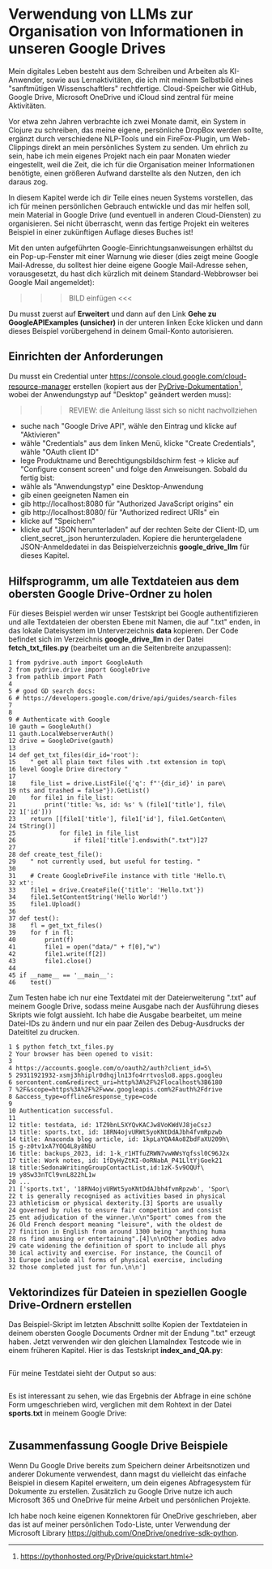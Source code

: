 # Verwendung von LLMs zur Organisation von Informationen in unseren Google Drives

Mein digitales Leben besteht aus dem Schreiben und Arbeiten als KI-Anwender, sowie aus Lernaktivitäten, die ich mit meinem Selbstbild eines "sanftmütigen Wissenschaftlers" rechtfertige. Cloud-Speicher wie GitHub, Google Drive, Microsoft OneDrive und iCloud sind zentral für meine Aktivitäten.

Vor etwa zehn Jahren verbrachte ich zwei Monate damit, ein System in Clojure zu schreiben, das meine eigene, persönliche DropBox werden sollte, ergänzt durch verschiedene NLP-Tools und ein FireFox-Plugin, um Web-Clippings direkt an mein persönliches System zu senden. Um ehrlich zu sein, habe ich mein eigenes Projekt nach ein paar Monaten wieder eingestellt, weil die Zeit, die ich für die Organisation meiner Informationen benötigte, einen größeren Aufwand darstellte als den Nutzen, den ich daraus zog.

In diesem Kapitel werde ich dir Teile eines neuen Systems vorstellen, das ich für meinen persönlichen Gebrauch entwickle und das mir helfen soll, mein Material in Google Drive (und eventuell in anderen Cloud-Diensten) zu organisieren. Sei nicht überrascht, wenn das fertige Projekt ein weiteres Beispiel in einer zukünftigen Auflage dieses Buches ist!

Mit den unten aufgeführten Google-Einrichtungsanweisungen erhältst du ein Pop-up-Fenster mit einer Warnung wie dieser (dies zeigt meine Google Mail-Adresse, du solltest hier deine eigene Google Mail-Adresse sehen, vorausgesetzt, du hast dich kürzlich mit deinem Standard-Webbrowser bei Google Mail angemeldet):

>>> BILD einfügen <<<

Du musst zuerst auf **Erweitert** und dann auf den Link **Gehe zu GoogleAPIExamples (unsicher)** in der unteren linken Ecke klicken und dann dieses Beispiel vorübergehend in deinem Gmail-Konto autorisieren.

## Einrichten der Anforderungen

Du musst ein Credential unter https://console.cloud.google.com/cloud-resource-manager erstellen (kopiert aus der [PyDrive-Dokumentation](https://pythonhosted.org/PyDrive/quickstart.html)[^1], wobei der Anwendungstyp auf "Desktop" geändert werden muss):

>>>REVIEW: die Anleitung lässt sich so nicht nachvollziehen

- suche nach "Google Drive API", wähle den Eintrag und klicke auf "Aktivieren"
- wähle "Credentials" aus dem linken Menü, klicke "Create Credentials", wähle "OAuth client ID"
- lege Produktname und Berechtigungsbildschirm fest -> klicke auf "Configure consent screen" und folge den Anweisungen. Sobald du fertig bist:
- wähle als "Anwendungstyp" eine Desktop-Anwendung
- gib einen geeigneten Namen ein
- gib http://localhost:8080 für "Authorized JavaScript origins" ein
- gib http://localhost:8080/ für "Authorized redirect URIs" ein
- klicke auf "Speichern"
- klicke auf "JSON herunterladen" auf der rechten Seite der Client-ID, um client_secret_.json herunterzuladen. Kopiere die heruntergeladene JSON-Anmeldedatei in das Beispielverzeichnis **google_drive_llm** für dieses Kapitel.

[^1]: https://pythonhosted.org/PyDrive/quickstart.html

## Hilfsprogramm, um alle Textdateien aus dem obersten Google Drive-Ordner zu holen

Für dieses Beispiel werden wir unser Testskript bei Google authentifizieren und alle Textdateien der obersten Ebene mit Namen, die auf ".txt" enden, in das lokale Dateisystem im Unterverzeichnis **data** kopieren. Der Code befindet sich im Verzeichnis **google_drive_llm** in der Datei **fetch_txt_files.py** (bearbeitet um an die Seitenbreite anzupassen):

```
1 from pydrive.auth import GoogleAuth
2 from pydrive.drive import GoogleDrive
3 from pathlib import Path
4
5 # good GD search docs:
6 # https://developers.google.com/drive/api/guides/search-files
7
8
9 # Authenticate with Google
10 gauth = GoogleAuth()
11 gauth.LocalWebserverAuth()
12 drive = GoogleDrive(gauth)
13
14 def get_txt_files(dir_id='root'):
15    " get all plain text files with .txt extension in top\
16 level Google Drive directory "
17
18    file_list = drive.ListFile({'q': f"'{dir_id}' in pare\
19 nts and trashed = false"}).GetList()
20    for file1 in file_list:
21        print('title: %s, id: %s' % (file1['title'], file\
22 1['id']))
23    return [[file1['title'], file1['id'], file1.GetConten\
24 tString()]
25            for file1 in file_list
26                if file1['title'].endswith(".txt")]27
27
28 def create_test_file():
29    " not currently used, but useful for testing. "
30
31    # Create GoogleDriveFile instance with title 'Hello.t\
32 xt':
33    file1 = drive.CreateFile({'title': 'Hello.txt'})
34    file1.SetContentString('Hello World!')
35    file1.Upload()
36
37 def test():
38    fl = get_txt_files()
39    for f in fl:
40        print(f)
41        file1 = open("data/" + f[0],"w")
42        file1.write(f[2])
43        file1.close()
44
45 if __name__ == '__main__':
46    test()
```

Zum Testen habe ich nur eine Textdatei mit der Dateierweiterung ".txt" auf meinem Google Drive, sodass meine Ausgabe nach der Ausführung dieses Skripts wie folgt aussieht. Ich habe die Ausgabe bearbeitet, um meine Datei-IDs zu ändern und nur ein paar Zeilen des Debug-Ausdrucks der Dateititel zu drucken.

```
1 $ python fetch_txt_files.py
2 Your browser has been opened to visit:
3
4 https://accounts.google.com/o/oauth2/auth?client_id=5\
5 29311921932-xsmj3hhiplr0dhqjln13fo4rrtvoslo8.apps.googleu
6 sercontent.com&redirect_uri=http%3A%2F%2Flocalhost%3B6180
7 %2F&scope=https%3A%2F%2Fwww.googleapis.com%2Fauth%2Fdrive
8 &access_type=offline&response_type=code
9
10 Authentication successful.
11
12 title: testdata, id: 1TZ9bnL5XYQvKACJw8VoKWdVJ8jeCszJ
13 title: sports.txt, id: 18RN4ojvURWt5yoKNtDdAJbh4fvmRpzwb
14 title: Anaconda blog article, id: 1kpLaYQA4Ao8ZbdFaXU209h\
15 g-z0tv1xA7YOQ4L8y8NbU
16 title: backups_2023, id: 1-k_r1HTfuZRWN7vwWWsYqfssl0C96J2x
17 title: Work notes, id: 1fDyHyZtKI-0oRNabA_P41LltYjGoek21
18 title:SedonaWritingGroupContactList,id:1zK-5v9OQUf\
19 y8Sw33nTCl9vnL822hL1w
20 ...
21 ['sports.txt', '18RN4ojvURWt5yoKNtDdAJbh4fvmRpzwb', 'Spor\
22 t is generally recognised as activities based in physical
23 athleticism or physical dexterity.[3] Sports are usually
24 governed by rules to ensure fair competition and consist
25 ent adjudication of the winner.\n\n"Sport" comes from the
26 Old French desport meaning "leisure", with the oldest de
27 finition in English from around 1300 being "anything huma
28 ns find amusing or entertaining".[4]\n\nOther bodies advo
29 cate widening the definition of sport to include all phys
30 ical activity and exercise. For instance, the Council of
31 Europe include all forms of physical exercise, including
32 those completed just for fun.\n\n']
```

## Vektorindizes für Dateien in speziellen Google Drive-Ordnern erstellen

Das Beispiel-Skript im letzten Abschnitt sollte Kopien der Textdateien in deinem obersten Google Documents Ordner mit der Endung ".txt" erzeugt haben. Jetzt verwenden wir den gleichen LlamaIndex Testcode wie in einem früheren Kapitel. Hier is das Testskript **index_and_QA.py**: 

```

```

Für meine Testdatei sieht der Output so aus:

```

```

Es ist interessant zu sehen, wie das Ergebnis der Abfrage in eine schöne Form umgeschrieben wird, verglichen mit dem Rohtext in der Datei **sports.txt** in meinem Google Drive:

```

```

## Zusammenfassung Google Drive Beispiele

Wenn Du Google Drive bereits zum Speichern deiner Arbeitsnotizen und anderer Dokumente verwendest, dann magst du vielleicht das einfache Beispiel in diesem Kapitel erweitern, um dein eigenes Abfragesystem für Dokumente zu erstellen. Zusätzlich zu Google Drive nutze ich auch Microsoft 365 und OneDrive für meine Arbeit und persönlichen Projekte.

Ich habe noch keine eigenen Konnektoren für OneDrive geschrieben, aber das ist auf meiner persönlichen Todo-Liste, unter Verwendung der Microsoft Library https://github.com/OneDrive/onedrive-sdk-python.
